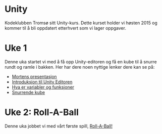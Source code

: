 # Unity
Kodeklubben Tromsø sitt Unity-kurs. Dette kurset holder vi høsten 2015 og kommer
til å bli oppdatert etterhvert som vi lager oppgaver. 

# Uke 1
Denne uka startet vi med å få opp Unity-editoren og få en kube til å snurre
rundt og ramle i bakken. Her har dere noen nyttige lenker dere kan se på:

- [Mortens presentasjon](https://github.com/kodeklubben-tromso/unity/raw/master/spinning-cube/Kodeklubben1.pdf)
- [Introduksjon til Unity Editoren](https://unity3d.com/learn/tutorials/modules/beginner/editor/interface-overview?playlist=17090) 
- [Hva er variabler og funksjoner](https://unity3d.com/learn/tutorials/modules/beginner/scripting/variables-and-functions?playlist=17117) 
- [Snurrende kube](http://unity3d.com/learn/tutorials/modules/beginner/scripting/assignments/spinning-cube) 


# Uke 2: Roll-A-Ball
Denne uka jobbet vi med vårt første spill, [Roll-A-Ball!](https://github.com/kodeklubben-tromso/unity/tree/master/Roll-A-Ball)
